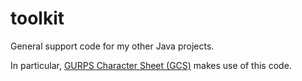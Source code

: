 # toolkit
General support code for my other Java projects.

In particular, [GURPS Character Sheet (GCS)](https://gurpscharactersheet.com) makes use of this code.
